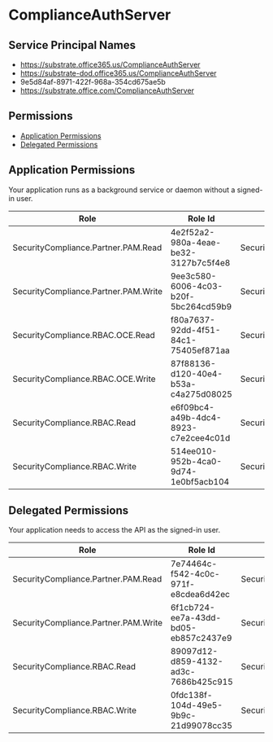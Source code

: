 # ComplianceAuthServer
## Service Principal Names
- https://substrate.office365.us/ComplianceAuthServer
- https://substrate-dod.office365.us/ComplianceAuthServer
- 9e5d84af-8971-422f-968a-354cd675ae5b
- https://substrate.office.com/ComplianceAuthServer

 ## Permissions
- [Application Permissions](#application-permissions)
- [Delegated Permissions](#delegated-permissions)

## Application Permissions
Your application runs as a background service or daemon without a signed-in user.

| Role | Role Id | Display Name | Description |
|---|---|---|---|
| SecurityCompliance.Partner.PAM.Read | 4e2f52a2-980a-4eae-be32-3127b7c5f4e8 | SecurityCompliance.Partner.PAM.Read | Permission to call SecurityCompliance.Partner.PAM Get APIs |
| SecurityCompliance.Partner.PAM.Write | 9ee3c580-6006-4c03-b20f-5bc264cd59b9 | SecurityCompliance.Partner.PAM.Write | Permission to call SecurityCompliance.Partner.PAM Write-able APIs |
| SecurityCompliance.RBAC.OCE.Read | f80a7637-92dd-4f51-84c1-75405ef871aa | SecurityCompliance.RBAC.OCE.Read | Permission to call SecurityCompliance.RBAC Get APIs in OCE scenarios |
| SecurityCompliance.RBAC.OCE.Write | 87f88136-d120-40e4-b53a-c4a275d08025 | SecurityCompliance.RBAC.OCE.Write | Permission to call SecurityCompliance.RBAC Write-able APIs in OCE scenarios |
| SecurityCompliance.RBAC.Read | e6f09bc4-a49b-4dc4-8923-c7e2cee4c01d | SecurityCompliance.RBAC.Read | Permission to call SecurityCompliance.RBAC Get APIs |
| SecurityCompliance.RBAC.Write | 514ee010-952b-4ca0-9d74-1e0bf5acb104 | SecurityCompliance.RBAC.Write | Permission to call SecurityCompliance.RBAC write-able APIs |

## Delegated Permissions
Your application needs to access the API as the signed-in user. 

| Role | Role Id | Display Name | Description |
|---|---|---|---|
| SecurityCompliance.Partner.PAM.Read | 7e74464c-f542-4c0c-971f-e8cdea6d42ec | SecurityCompliance.Partner.PAM.Read | Permission to call SecurityCompliance.Partner.PAM Get APIs |
| SecurityCompliance.Partner.PAM.Write | 6f1cb724-ee7a-43dd-bd05-eb857c2437e9 | SecurityCompliance.Partner.PAM.Write | Permission to call SecurityCompliance.Partner.PAM Write-able APIs |
| SecurityCompliance.RBAC.Read | 89097d12-d859-4132-ad3c-7686b425c915 | SecurityCompliance.RBAC.Read | Permission to call SecurityCompliance.RBAC Get APIs |
| SecurityCompliance.RBAC.Write | 0fdc138f-104d-49e5-9b9c-21d99078cc35 | SecurityCompliance.RBAC.Write | Permission to call SecurityCompliance.RBAC write-able APIs |

